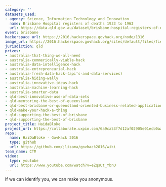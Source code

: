 ```yaml
---
category: ''
datasets_used:
- agency: Science, Information Technology and Innovation
  name: Brisbane Hospital registers of deaths 1933 to 1963
  url: https://data.qld.gov.au/dataset/brisbane-hospital-registers-of-deaths-1933-to-1963
event: brisbane
hackerspace_url: https://2016.hackerspace.govhack.org/node/1316
image_url: https://2016.hackerspace.govhack.org/sites/default/files/field/image/WallysWorld.8.jpg
jurisdiction: qld
prizes:
- australia-that-thing-we-all-need
- australia-commerically-viable-hack
- australia-data-intelligence-hack
- australia-entrepreneurial-hack
- australia-fresh-data-hack-(api’s-and-data-services)
- australia-hiding-wally
- australia-innovative-ideas-hack
- australia-machine-learning-hack
- australia-smarter-data
- qld-best-innovative-use-of-data-sets
- qld-mentoring-the-best-of-queensland
- qld-best-brisbane-or-queensland-oriented-business-related-application
- qld-make-your-hack-a-thing
- qld-supporting-the-best-of-brisbane
- qld-supporting-the-best-of-brisbane
project_title: HaidaBloke
project_url: https://collaborate.uxpin.com/6a9ca53f7d12af02905e01ecb0aae9e797c5639a#/pages/56694935
repo:
  name: HaiDaBloke - GovHack 2016
  type: github
  url: https://github.com/jlizama/govhack2016/wiki
team_name: CTM
video:
  type: youtube
  url: https://www.youtube.com/watch?v=eZqsUt_YbnU
---
```


If we can identify you, we can make you anonymous.